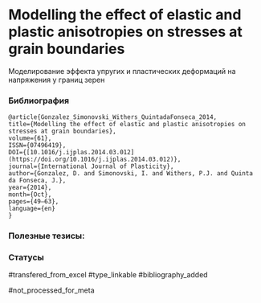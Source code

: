 # Modelling the effect of elastic and plastic anisotropies on stresses at grain boundaries

Моделирование эффекта упругих и пластических деформаций на напряжения у границ зерен

### Библиография
```
@article{Gonzalez_Simonovski_Withers_QuintadaFonseca_2014,
title={Modelling the effect of elastic and plastic anisotropies on stresses at grain boundaries},
volume={61},
ISSN={07496419},
DOI={[10.1016/j.ijplas.2014.03.012](https://doi.org/10.1016/j.ijplas.2014.03.012)},
journal={International Journal of Plasticity},
author={Gonzalez, D. and Simonovski, I. and Withers, P.J. and Quinta da Fonseca, J.},
year={2014},
month={Oct},
pages={49–63},
language={en}
}
```

### Полезные тезисы:

### Статусы
#transfered_from_excel 
#type_linkable 
#bibliography_added

#not_processed_for_meta
